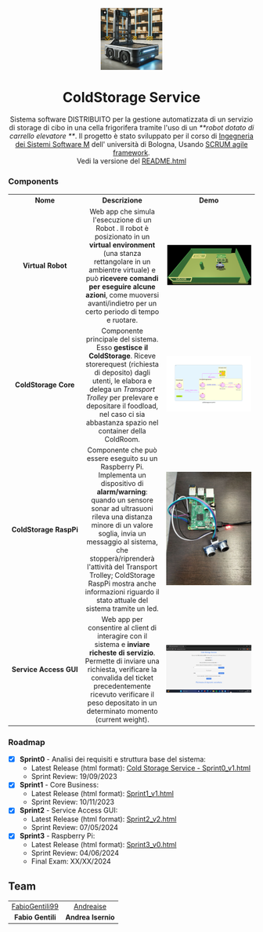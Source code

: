

<div align="center">
  <img align="center" width="25%" src="/commons/html/_images/robottino.png"/>
  
  <h1>ColdStorage Service</h1>

Sistema software DISTRIBUITO per la gestione automatizzata di un servizio di storage di cibo in una cella frigorifera tramite l'uso di un _**robot dotato di carrello elevatore  **_. Il progetto è stato sviluppato per il corso di [Ingegneria dei Sistemi Software M](https://www.unibo.it/en/teaching/course-unit-catalogue/course-unit/2023/468003) dell' università di Bologna, Usando [SCRUM agile framework](https://www.scrum.org/resources/what-is-scrum).
<br/>Vedi la versione del <a href="README.html" target="_blank" rel="noopener">README.html </a>
</div>

### Components
<table>
  <tr align="center">
    <th width="15%">Nome</th>
    <th width="35%">Descrizione</th>
    <th width="50%">Demo</th>
  </tr>
  <tr align="center">
    <td><b>Virtual&nbsp;Robot</b></td>
    <td>
      Web app che simula l'esecuzione di un Robot . Il robot è posizionato in un <b>virtual environment</b> (una stanza rettangolare in un ambientre virtuale) e può <b>ricevere comandi per eseguire alcune azioni</b>, come muoversi avanti/indietro per un certo periodo di tempo e ruotare.
    </td>
    <td><img src="/commons/html/_images/ColdStorageServiceRoomAnnoted.PNG"/></td>
  </tr>
  <tr align="center">
    <td><b>ColdStorage&nbsp;Core</b></td>
    <td>
     Componente principale del sistema. Esso <b>gestisce il ColdStorage</b>. Riceve storerequest (richiesta di deposito) dagli utenti, le elabora e delega un <i>Transport Trolley</i> per prelevare e depositare il foodload, nel caso ci sia abbastanza spazio nel container della ColdRoom.
    </td>
    <td><img src="/sprint1/sprint1_progetto/coldstorageservicearch.png"/></td>
  </tr>
  <tr align="center">
    <td><b>ColdStorage&nbsp;RaspPi</b></td>
    <td>
			Componente che può essere eseguito su un Raspberry Pi. Implementa un dispositivo di <b>alarm/warning</b>: quando un sensore sonar ad ultrasuoni rileva una distanza minore di un valore soglia, invia un messaggio al sistema, che stopperà/riprenderà l'attività del Transport Trolley; ColdStorage RaspPi mostra anche informazioni riguardo il stato attuale del sistema tramite un led.
	</td>
    <td><img src="/commons/html/_images/img_raspNostra.jpg"/></td>
  </tr>
  <tr align="center">
    <td><b>Service&nbsp;Access&nbsp;GUI</b></td>
    <td>
			Web app per consentire al client di interagire con il sistema e <b>inviare richeste di servizio</b>. Permette di inviare una richiesta, verificare la convalida del ticket precedentemente ricevuto verificare il peso depositato in un determinato momento (current weight).
		</td>
    <td><img src="/commons/html/_images/SAG_storeRequest.png"/></td>
  </tr>
  
</table>

### Roadmap
- [x] **Sprint0** - Analisi dei requisiti e struttura base del sistema: 
  - Latest Release (html format): [Cold Storage Service - Sprint0_v1.html](sprint0/Sprint0_v1.html)
  - Sprint Review: 19/09/2023
- [x] **Sprint1** -  Core Business: 
  - Latest Release (html format): [Sprint1_v1.html](sprint1/Sprint1_v1.html)
  - Sprint Review: 10/11/2023
- [x] **Sprint2** - Service Access GUI:
  - Latest Release (html format): [Sprint2_v2.html](sprint2/Sprint2_v2.html)
  - Sprint Review: 07/05/2024
- [x] **Sprint3** - Raspberry Pi: 
  - Latest Release (html format): [Sprint3_v0.html](sprint3/Sprint3_v0.html)
  - Sprint Review: 04/06/2024
  - Final Exam: XX/XX/2024

## Team
<table>
  <!--<tr align="center"><td colspan="3"><b>Team BCR</b></td></tr>-->
  <tr align="center">
    <td><a href="https://github.com/FabioGentili99">FabioGentili99</a></td>
    <td><a href="https://github.com/Andreaise">Andreaise</a></td>
  </tr>
  <tr align="center">
    <td><b>Fabio Gentili</b></td>
    <td><b>Andrea Isernio</b></td>
  </tr>
</table>
